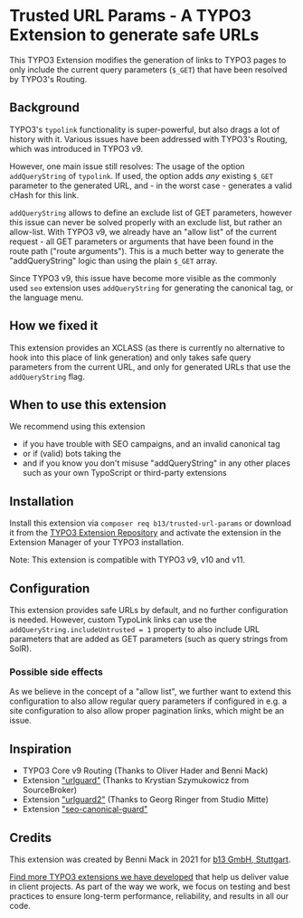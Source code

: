 # Trusted URL Params - A TYPO3 Extension to generate safe URLs

This TYPO3 Extension modifies the generation of links to TYPO3 pages to only include the current query
parameters (`$_GET`) that have been resolved by TYPO3's Routing.

## Background

TYPO3's `typolink` functionality is super-powerful, but also drags a lot of history with it. Various issues
have been addressed with TYPO3's Routing, which was introduced in TYPO3 v9.

However, one main issue still resolves: The usage of the option `addQueryString` of `typolink`.
If used, the option adds *any* existing `$_GET` parameter to the generated URL, and - in the worst case -
generates a valid cHash for this link.

`addQueryString` allows to define an exclude list of GET parameters, however this issue
can never be solved properly with an exclude list, but rather an allow-list. With TYPO3 v9,
we already have an "allow list" of the current request - all GET parameters or arguments that
have been found in the route path ("route arguments"). This is a much better way to generate
the "addQueryString" logic than using the plain `$_GET` array.

Since TYPO3 v9, this issue have become more visible as the commonly used `seo` extension
uses `addQueryString` for generating the canonical tag, or the language menu.

## How we fixed it

This extension provides an XCLASS (as there is currently no alternative to hook into this place of link generation)
and only takes safe query parameters from the current URL, and only for generated URLs that use the `addQueryString`
flag.

## When to use this extension

We recommend using this extension
* if you have trouble with SEO campaigns, and an invalid canonical tag
* or if (valid) bots taking the
* and if you know you don't misuse "addQueryString" in any other places such as your own TypoScript or third-party extensions


## Installation

Install this extension via `composer req b13/trusted-url-params` or download it from the [TYPO3 Extension Repository](https://extensions.typo3.org/extension/trusted_url_params/) and activate
the extension in the Extension Manager of your TYPO3 installation.

Note: This extension is compatible with TYPO3 v9, v10 and v11.

## Configuration

This extension provides safe URLs by default, and no further configuration is needed. However, custom TypoLink
links can use the `addQueryString.includeUntrusted = 1` property to also include URL parameters that are
added as GET parameters (such as query strings from SolR).

### Possible side effects

As we believe in the concept of a "allow list", we further want to extend this configuration to
also allow regular query parameters if configured in e.g. a site configuration to also allow proper
pagination links, which might be an issue.

## Inspiration

* TYPO3 Core v9 Routing (Thanks to Oliver Hader and Benni Mack)
* Extension ["urlguard"](https://github.com/sourcebroker/urlguard) (Thanks to Krystian Szymukowicz from SourceBroker)
* Extension ["urlguard2"](https://github.com/studiomitte/urlguard2) (Thanks to Georg Ringer from Studio Mitte)
* Extension ["seo-canonical-guard"](https://github.com/wazum/seo-canonical-guard)

## Credits

This extension was created by Benni Mack in 2021 for [b13 GmbH, Stuttgart](https://b13.com).

[Find more TYPO3 extensions we have developed](https://b13.com/useful-typo3-extensions-from-b13-to-you) that help us deliver value in client projects. As part of the way we work, we focus on testing and best practices to ensure long-term performance, reliability, and results in all our code.
